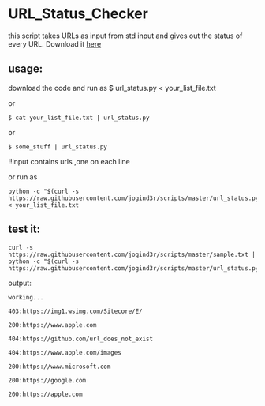 # URL_Status_Checker

this script takes URLs as input from std input and gives out the status of every URL.
Download it [here](https://raw.githubusercontent.com/jogind3r/scripts/master/)

## usage:
download the code and run as 
$ url_status.py < your_list_file.txt

or

```
$ cat your_list_file.txt | url_status.py
```
or 

```
$ some_stuff | url_status.py
```

!!input contains urls ,one on each line

or run as

```
python -c "$(curl -s https://raw.githubusercontent.com/jogind3r/scripts/master/url_status.py)" < your_list_file.txt
```

## test it:

```
curl -s https://raw.githubusercontent.com/jogind3r/scripts/master/sample.txt | python -c "$(curl -s https://raw.githubusercontent.com/jogind3r/scripts/master/url_status.py)"
```

output:



```
working...

403:https://img1.wsimg.com/Sitecore/E/

200:https://www.apple.com

404:https://github.com/url_does_not_exist

404:https://www.apple.com/images

200:https://www.microsoft.com

200:https://google.com

200:https://apple.com
```

